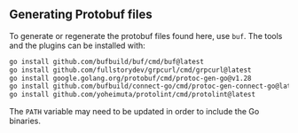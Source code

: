 ## Generating Protobuf files
To generate or regenerate the protobuf files found here, use `buf`.
The tools and the plugins can be installed with:
```sh
go install github.com/bufbuild/buf/cmd/buf@latest
go install github.com/fullstorydev/grpcurl/cmd/grpcurl@latest
go install google.golang.org/protobuf/cmd/protoc-gen-go@v1.28
go install github.com/bufbuild/connect-go/cmd/protoc-gen-connect-go@latest
go install github.com/yoheimuta/protolint/cmd/protolint@latest
```
The `PATH` variable may need to be updated in order to include the Go binaries.